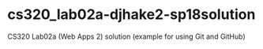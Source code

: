 # cs320_lab02a-djhake2-sp18solution
CS320 Lab02a (Web Apps 2) solution (example for using Git and GitHub)
